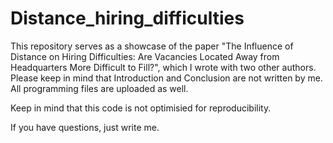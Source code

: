 # Distance_hiring_difficulties

This repository serves as a showcase of the paper "The Influence of Distance on Hiring Difficulties: Are Vacancies Located Away from Headquarters More Difficult to Fill?", which I wrote with two other authors. Please keep in mind that Introduction and Conclusion are not written by me. All programming files are uploaded as well. 

Keep in mind that this code is not optimisied for reproducibility. 


If you have questions, just write me. 
